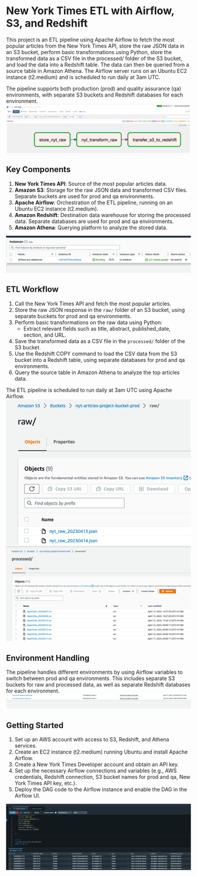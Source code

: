 # New York Times ETL with Airflow, S3, and Redshift

This project is an ETL pipeline using Apache Airflow to fetch the most popular articles from the New York Times API, store the raw JSON data in an S3 bucket, perform basic transformations using Python, store the transformed data as a CSV file in the processed/ folder of the S3 bucket, and load the data into a Redshift table. The data can then be queried from a source table in Amazon Athena. The Airflow server runs on an Ubuntu EC2 instance (t2.medium) and is scheduled to run daily at 3am UTC.

The pipeline supports both production (prod) and quality assurance (qa) environments, with separate S3 buckets and Redshift databases for each environment.
![dag_view](./docs/dag_view.png)

## Key Components

1. **New York Times API**: Source of the most popular articles data.
2. **Amazon S3**: Storage for the raw JSON data and transformed CSV files. Separate buckets are used for prod and qa environments.
3. **Apache Airflow**: Orchestration of the ETL pipeline, running on an Ubuntu EC2 instance (t2.medium).
4. **Amazon Redshift**: Destination data warehouse for storing the processed data. Separate databases are used for prod and qa environments.
5. **Amazon Athena**: Querying platform to analyze the stored data.

![ec2](./docs/ec2.png)

## ETL Workflow

1. Call the New York Times API and fetch the most popular articles.
2. Store the raw JSON response in the `raw/` folder of an S3 bucket, using separate buckets for prod and qa environments.
3. Perform basic transformations on the raw data using Python:
    - Extract relevant fields such as title, abstract, published_date, section, and URL.
4. Save the transformed data as a CSV file in the `processed/` folder of the S3 bucket.
5. Use the Redshift COPY command to load the CSV data from the S3 bucket into a Redshift table, using separate databases for prod and qa environments.
6. Query the source table in Amazon Athena to analyze the top articles data.

The ETL pipeline is scheduled to run daily at 3am UTC using Apache Airflow.
![raw_bucket](./docs/raw_bucket.png)
![prod_bucket](./docs/prod_bucket.png)

## Environment Handling

The pipeline handles different environments by using Airflow variables to switch between prod and qa environments. This includes separate S3 buckets for raw and processed data, as well as separate Redshift databases for each environment.
![bucket_prod_qa](./docs/bucket_prod_qa.png)

## Getting Started

1. Set up an AWS account with access to S3, Redshift, and Athena services.
2. Create an EC2 instance (t2.medium) running Ubuntu and install Apache Airflow.
3. Create a New York Times Developer account and obtain an API key.
4. Set up the necessary Airflow connections and variables (e.g., AWS credentials, Redshift connection, S3 bucket names for prod and qa, New York Times API key, etc.).
5. Deploy the DAG code to the Airflow instance and enable the DAG in the Airflow UI.

![athena_query](./docs/athena_query.png)
